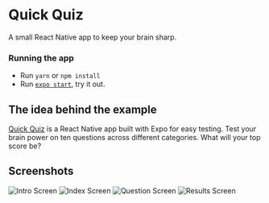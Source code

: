 # Quick Quiz
A small React Native app to keep your brain sharp.

### Running the app

- Run `yarn` or `npm install`
- Run [`expo start`](https://docs.expo.io/versions/latest/workflow/expo-cli/), try it out.

## The idea behind the example

[Quick Quiz](https://github.com/jsknight/quick_quiz)
is a React Native app built with Expo for easy testing. 
Test your brain power on ten questions across different categories.
What will your top score be?

## Screenshots

![Intro Screen](https://github.com/jsknight/quick_quiz/blob/master/git-assets/intro.PNG )
![Index Screen](https://github.com/jsknight/quick_quiz/blob/master/git-assets/index.PNG  )
![Question Screen](https://github.com/jsknight/quick_quiz/blob/master/git-assets/question.PNG  )
![Results Screen](https://github.com/jsknight/quick_quiz/blob/master/git-assets/results.PNG )
